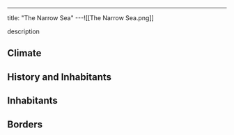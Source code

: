 ---
title: "The Narrow Sea"
---![[The Narrow Sea.png]]

description

## Climate

## History and Inhabitants

## Inhabitants

## Borders